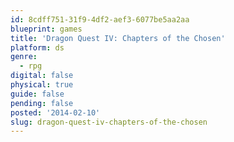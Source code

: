 ```yaml
---
id: 8cdff751-31f9-4df2-aef3-6077be5aa2aa
blueprint: games
title: 'Dragon Quest IV: Chapters of the Chosen'
platform: ds
genre:
  - rpg
digital: false
physical: true
guide: false
pending: false
posted: '2014-02-10'
slug: dragon-quest-iv-chapters-of-the-chosen
---
```

